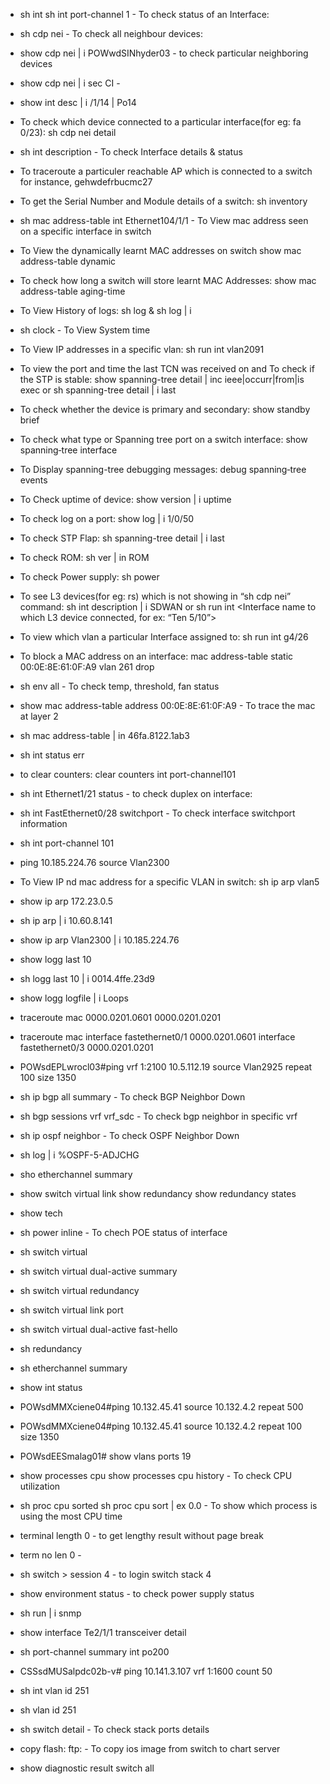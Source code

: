 - sh int <interface name>  sh int port-channel 1  - To check status of an Interface:
  
- sh cdp nei  - To check all neighbour devices:
  
- show cdp nei | i POWwdSINhyder03 - to check particular neighboring devices
  
- show cdp nei | i sec CI -
  
- show int desc | i /1/14 | Po14
  
- To check which device connected to a particular interface(for eg: fa 0/23):  sh cdp nei <interface name> detail
  
- sh int description - To check Interface details & status
  
- To traceroute a particuler reachable AP which is connected to a switch for instance, gehwdefrbucmc27
  
- To get the Serial Number and Module details of a switch: sh inventory
  
- sh mac address-table int Ethernet104/1/1 - To View mac address seen on a specific interface in switch
  
- To View the dynamically learnt MAC addresses on switch show mac address-table dynamic
  
- To check how long a switch will store learnt MAC Addresses: show mac address-table aging-time
  
- To View History of logs: sh log & sh log | i <interface name>
  
- sh clock - To View System time
  
- To View IP addresses in a specific vlan: sh run int vlan2091
  
- To view the port and time the last TCN was received on and To check if the STP is stable: show spanning-tree detail | inc ieee|occurr|from|is exec  or  sh spanning-tree detail | i last
  
- To check whether the device is primary and secondary: show standby brief
  
- To check what type or Spanning tree port on a switch interface: show spanning‐tree interface <Interface name>
  
- To Display spanning-tree debugging messages: debug spanning‐tree events
  
- To Check uptime of device: show version | i uptime
  
- To check log on a port: show log | i 1/0/50
  
- To check STP Flap: sh spanning-tree detail | i last
  
- To check ROM: sh ver | in ROM
  
- To check Power supply: sh power
  
- To see L3 devices(for eg: rs) which is not showing in “sh cdp nei” command: sh int description | i SDWAN or  sh run int <Interface name to which L3 device connected, for ex: “Ten 5/10”>
  
- To view which vlan a particular Interface assigned to: sh run int g4/26
  
- To block a MAC address on an interface: mac address-table static 00:0E:8E:61:0F:A9 vlan 261 drop
  
- sh env all - To check temp, threshold, fan status
  
- show mac address-table address 00:0E:8E:61:0F:A9 - To trace the mac at layer 2
  
- sh mac address-table | in 46fa.8122.1ab3
  
- sh int status err
  
- to clear counters: clear counters int port-channel101
  
- sh int Ethernet1/21 status - to check duplex on interface:
  
- sh int FastEthernet0/28 switchport - To check interface switchport information
  
- sh int port-channel 101
  
- ping 10.185.224.76 source Vlan2300
  
- To View IP nd mac address for a specific VLAN in switch: sh ip arp vlan5
  
- show ip arp 172.23.0.5
  
- sh ip arp | i 10.60.8.141
  
- show ip arp Vlan2300 | i 10.185.224.76
  
- show logg last 10
  
- sh logg last 10 | i 0014.4ffe.23d9
  
- show logg logfile | i Loops
  
- traceroute mac 0000.0201.0601 0000.0201.0201
  
- traceroute mac interface fastethernet0/1 0000.0201.0601 interface fastethernet0/3 0000.0201.0201
  
- POWsdEPLwrocl03#ping vrf 1:2100 10.5.112.19 source Vlan2925 repeat 100 size 1350
  
- sh ip bgp all summary - To check BGP Neighbor Down
  
- sh bgp sessions vrf vrf_sdc - To check bgp neighbor in specific vrf
  
- sh ip ospf neighbor - To check OSPF Neighbor Down
  
- sh log | i %OSPF-5-ADJCHG
  
- sho etherchannel summary
  
- show switch virtual link  show redundancy  show redundancy states
  
- show tech
  
- sh power inline - To chech POE status of interface
  
- sh switch virtual
  
- sh switch virtual dual-active summary
  
- sh switch virtual redundancy
  
- sh switch virtual link port
  
- sh switch virtual dual-active fast-hello
  
- sh redundancy
  
- sh etherchannel summary
  
- show int status
  
- POWsdMMXciene04#ping 10.132.45.41 source 10.132.4.2 repeat 500
  
- POWsdMMXciene04#ping 10.132.45.41 source 10.132.4.2 repeat 100 size 1350
  
- POWsdEESmalag01# show vlans ports 19
  
- show processes cpu   show processes cpu history - To check CPU utilization
  
- sh proc cpu sorted sh proc cpu sort | ex 0.0 - To show which process is using the most CPU time
  
- terminal length 0 - to get lengthy result without page break
  
- term no len 0 -
  
- sh switch > session 4 - to login switch stack 4
  
- show environment status - to check power supply status
  
- sh run | i snmp
  
- show interface Te2/1/1 transceiver detail
  
- sh port-channel summary int po200
  
- CSSsdMUSalpdc02b-v# ping 10.141.3.107 vrf 1:1600 count 50
  
- sh int vlan id 251
  
- sh vlan id 251
  
- sh switch detail - To check stack ports details
  
- copy flash: ftp: - To copy ios image from switch to chart server
  
- show diagnostic result switch all
